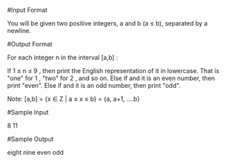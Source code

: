 
#Input Format

You will be given two positive integers, a and b (a ≤ b), separated by a newline.

#Output Format

For each integer n in the interval [a,b] :

If 1 ≤ n ≤ 9 , then print the English representation of it in lowercase. That is "one" for 1 , "two" for 2 , and so on.
Else if  and it is an even number, then print "even".
Else if  and it is an odd number, then print "odd".

Note: [a,b] = {x ∈ Z | a ≤ x ≤ b} = {a, a+1, ....b}


#Sample Input

8
11

#Sample Output

eight
nine
even
odd